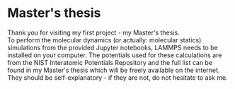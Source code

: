 # Master's thesis
Thank you for visiting my first project - my Master's thesis.\
To perform the molecular dynamics (or actually: molecular statics) simulations from the provided Jupyter notebooks, LAMMPS needs to be installed on your computer. The potentials used for these calculations are from the NIST Interatomic Potentials Repository and the full list can be found in my Master's thesis which will be freely available on the internet. They should be self-explanatory - if they are not, do not hesitate to ask me.
